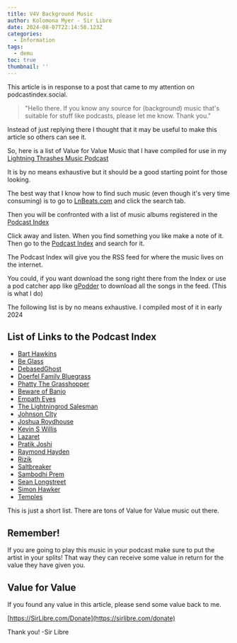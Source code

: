 ```yaml
---
title: V4V Background Music
author: Kolomona Myer - Sir Libre
date: 2024-08-07T22:14:58.123Z
categories:
  - Information
tags:
  - demu
toc: true
thumbnail: ''
---
```

This article is in response to a post that came to my attention on podcastindex.social.

> "Hello there. If you know any source for (background) music that's suitable for stuff like podcasts, please let me know. Thank you."

Instead of just replying there I thought that it may be useful to make this article so others can see it.

So, here is a list of Value for Value Music that I have compiled for use in my [Lightning Thrashes Music Podcast](https://lightningthrashes.com)

It is by no means exhaustive but it should be a good starting point for those looking.

The best way that I know how to find such music (even though it's very time consuming) is to go to [LnBeats.com](https://lnbeats.com) and click the search tab. 

Then you will be confronted with a list of music albums registered in the [Podcast Index](podcastindex.org) 

Click away and listen. When you find something you like make a note of it. Then go to the [Podcast Index](podcastindex.org) and search for it.

The Podcast Index will give you the RSS feed for where the music lives on the internet.

You could, if you want download the song right there from the Index or use a pod catcher app like [gPodder](https://gpodder.net/) to download all the songs in the feed. (This is what I do)

The following list is by no means exhaustive. I compiled most of it in early 2024

## List of Links to the Podcast Index

- [Bart Hawkins](https://podcastindex.org/search?q=Bart%20Hawkins&type=music)
- [Be Glass](https://podcastindex.org/search?q=be%20glass&type=music)
- [DebasedGhost](https://podcastindex.org/search?q=DebasedGhost&type=music)
- [Doerfel Family Bluegrass](https://podcastindex.org/podcast/6796493)
- [Phatty The Grasshopper](https://podcastindex.org/podcast/6797653)
- [Beware of Banjo](https://podcastindex.org/podcast/6543899)
- [Empath Eyes](https://podcastindex.org/search?q=empath%20eyes&type=music)
- [The Lightningrod Salesman](https://podcastindex.org/search?q=Lightningrod%20Salesman&type=music)
- [Johnson CIty](https://podcastindex.org/search?q=johnson%20city&type=music)
- [Joshua Roydhouse](https://podcastindex.org/search?q=Joshua%20Roydhouse&type=music)
- [Kevin S Willis](https://podcastindex.org/search?q=Kevin%20s%20Willis&type=music)
- [Lazaret](https://podcastindex.org/search?q=Lazaret&type=music)
- [Pratik Joshi](https://podcastindex.org/search?q=Pratik%20Joshi&type=music)
- [Raymond Hayden](https://podcastindex.org/search?q=Raymond%20Hayden&type=music)
- [Rizik](https://podcastindex.org/search?q=Rizik&type=music)
- [Saltbreaker](https://podcastindex.org/search?q=Saltbreaker&type=music)
- [Sambodhi Prem](https://podcastindex.org/search?q=Sambodhi%20Prem&type=music)
- [Sean Longstreet](https://podcastindex.org/search?q=Sean%20Longstreet&type=music)
- [Simon Hawker](https://podcastindex.org/search?q=Simon%20Hawker&type=music)
- [Temples](https://podcastindex.org/search?q=Temples&type=music)


This is just a short list. There are tons of Value for Value music out there.

## Remember!
If you are going to play this music in your podcast make sure to put the artist in your splits! That way they can receive some value in return for the value they have given you.

## Value for Value
If you found any value in this article, please send some value back to me.

[https://SirLibre.com/Donate](https://sirlibre.com/donate)

Thank you!
-Sir Libre 
